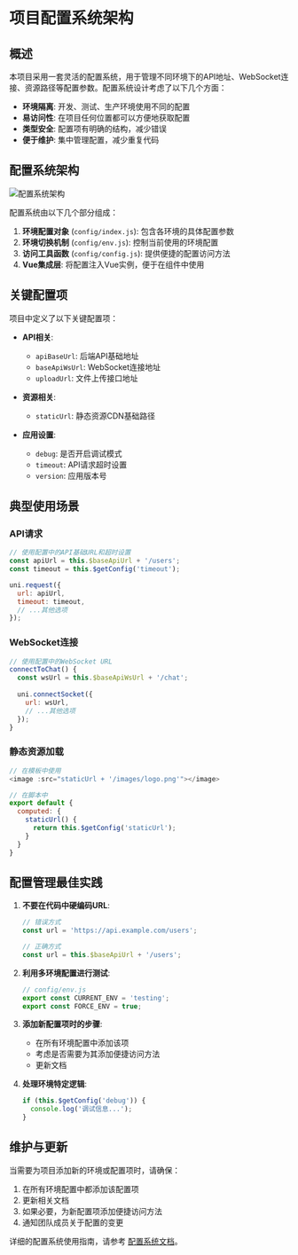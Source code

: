 # 项目配置系统架构

## 概述

本项目采用一套灵活的配置系统，用于管理不同环境下的API地址、WebSocket连接、资源路径等配置参数。配置系统设计考虑了以下几个方面：

- **环境隔离**: 开发、测试、生产环境使用不同的配置
- **易访问性**: 在项目任何位置都可以方便地获取配置
- **类型安全**: 配置项有明确的结构，减少错误
- **便于维护**: 集中管理配置，减少重复代码

## 配置系统架构

![配置系统架构](../static/docs/config-system.png)

配置系统由以下几个部分组成：

1. **环境配置对象** (`config/index.js`): 包含各环境的具体配置参数
2. **环境切换机制** (`config/env.js`): 控制当前使用的环境配置
3. **访问工具函数** (`config/config.js`): 提供便捷的配置访问方法
4. **Vue集成层**: 将配置注入Vue实例，便于在组件中使用

## 关键配置项

项目中定义了以下关键配置项：

- **API相关**:
  - `apiBaseUrl`: 后端API基础地址
  - `baseApiWsUrl`: WebSocket连接地址
  - `uploadUrl`: 文件上传接口地址

- **资源相关**:
  - `staticUrl`: 静态资源CDN基础路径

- **应用设置**:
  - `debug`: 是否开启调试模式
  - `timeout`: API请求超时设置
  - `version`: 应用版本号

## 典型使用场景

### API请求

```javascript
// 使用配置中的API基础URL和超时设置
const apiUrl = this.$baseApiUrl + '/users';
const timeout = this.$getConfig('timeout');

uni.request({
  url: apiUrl,
  timeout: timeout,
  // ...其他选项
});
```

### WebSocket连接

```javascript
// 使用配置中的WebSocket URL
connectToChat() {
  const wsUrl = this.$baseApiWsUrl + '/chat';
  
  uni.connectSocket({
    url: wsUrl,
    // ...其他选项
  });
}
```

### 静态资源加载

```javascript
// 在模板中使用
<image :src="staticUrl + '/images/logo.png'"></image>

// 在脚本中
export default {
  computed: {
    staticUrl() {
      return this.$getConfig('staticUrl');
    }
  }
}
```

## 配置管理最佳实践

1. **不要在代码中硬编码URL**:
   ```javascript
   // 错误方式
   const url = 'https://api.example.com/users';
   
   // 正确方式
   const url = this.$baseApiUrl + '/users';
   ```

2. **利用多环境配置进行测试**:
   ```javascript
   // config/env.js
   export const CURRENT_ENV = 'testing';
   export const FORCE_ENV = true;
   ```

3. **添加新配置项时的步骤**:
   - 在所有环境配置中添加该项
   - 考虑是否需要为其添加便捷访问方法
   - 更新文档

4. **处理环境特定逻辑**:
   ```javascript
   if (this.$getConfig('debug')) {
     console.log('调试信息...');
   }
   ```

## 维护与更新

当需要为项目添加新的环境或配置项时，请确保：

1. 在所有环境配置中都添加该配置项
2. 更新相关文档
3. 如果必要，为新配置项添加便捷访问方法
4. 通知团队成员关于配置的变更

详细的配置系统使用指南，请参考 [配置系统文档](../config/README.md)。 